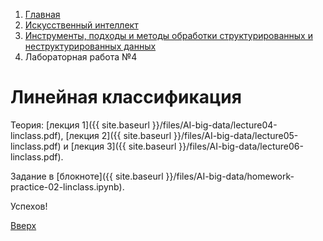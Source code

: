 <ol class="breadcrumb">
  <li class="breadcrumb-item"><a href="{{ site.baseurl }}">Главная</a></li>
  <li class="breadcrumb-item"><a href="{{ site.baseurl }}/artificial-intelligence/index.html">Искусственный интеллект</a></li>
  <li class="breadcrumb-item"><a href="{{ site.baseurl }}/artificial-intelligence/big-data/index.html">Инструменты, подходы и методы обработки структурированных и неструктурированных данных</a></li>
  <li class="breadcrumb-item active">Лабораторная работа №4</li>
</ol>

# Линейная классификация

Теория: [лекция 1]({{ site.baseurl }}/files/AI-big-data/lecture04-linclass.pdf), [лекция 2]({{ site.baseurl }}/files/AI-big-data/lecture05-linclass.pdf) и [лекция 3]({{ site.baseurl }}/files/AI-big-data/lecture06-linclass.pdf).

Задание в [блокноте]({{ site.baseurl }}/files/AI-big-data/homework-practice-02-linclass.ipynb).

Успехов!


[Вверх](#линейная-классификация)

